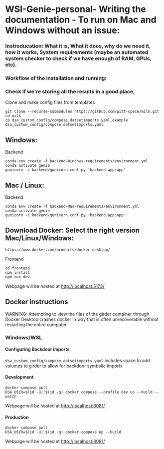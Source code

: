 # WSI-Genie-personal- Writing the documentation - To run on Mac and Windows without an issue:



### Instroducation: What it is, What it does, why do we need it, how it works, System requirements (maybe an automated system checker to check if we have enough of RAM, GPUs, etc).
### Workflow of the installation and running: 
### Check if we're storing all the results in a good place, 



Clone and make config files from templates

```
git clone --recurse-submodules https://github.com/pitt-cpace/milk.git
cd milk
cp dsa_custom_config/compose.datsetimports.yaml.example dsa_custom_config/compose.datsetimports.yaml
```

## Windows: 

Backend

```
conda env create -f backend-Windows-requirements/environment.yml
conda activate genie
gunicorn -c backend/gunicorn.conf.py 'backend.app:app'
```


## Mac / Linux: 

Backend

```
conda env create -f backend-Mac-requirements/environment.yml
conda activate genie
gunicorn -c backend/gunicorn.conf.py 'backend.app:app'
```




## Download Docker: Select the right version Mac/Linux/Windows: 

```
https://www.docker.com/products/docker-desktop/
```



Frontend

```
cd frontend
npm install
npm run dev
```

Webpage will be hosted at [http://localhost:5173/](http://localhost:5173/)

## Docker instructions

WARNING: Attempting to view the files of the girder container through Docker Desktop crashes docker in way that is often unrecoverable without restarting the entire computer

### Windows/WSL

#### Configuring Backdoor imports

`dsa_custom_config/compose.datsetimports.yaml` includes space to add volumes to girder to allow for backdoor symbolic imports

#### Development

```
docker compose pull
DSA_USER=$(id -u):$(id -g) docker compose --profile dev up --build --watch
```

Webpage will be hosted at [http://localhost:8081/](http://localhost:8081/)

#### Production

```
docker compose pull
DSA_USER=$(id -u):$(id -g) docker compose up --build
```

Webpage will be hosted at [http://localhost:8081/](http://localhost:8081/)
